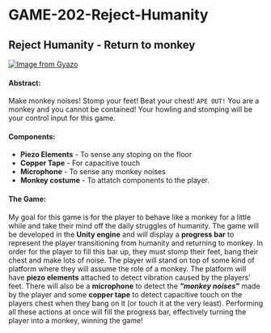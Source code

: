 # GAME-202-Reject-Humanity

## Reject Humanity - Return to monkey

[![Image from Gyazo](https://i.gyazo.com/dc2d0b3fa865e40814204319e5380cd7.png)](https://gyazo.com/dc2d0b3fa865e40814204319e5380cd7)

#### **Abstract:**

Make monkey noises! Stomp your feet! Beat your chest! `APE OUT!` You are a monkey and you cannot be contained! Your howling and stomping will be your control input for this game.

#### **Components:**

+ **Piezo Elements** - To sense any stoping on the floor
+ **Copper Tape** - For capacitive touch
+ **Microphone** - To sense any monkey noises
+ **Monkey costume** - To attatch components to the player.

#### **The Game:**

My goal for this game is for the player to behave like a monkey for a little while and take their mind off the daily struggles of humanity. The game will be developed in the **Unity engine** and will display a **progress bar** to represent the player transitioning from humanity and returning to monkey. In order for the player to fill this bar up, they must stomp their feet, bang their chest and make lots of noise. The player will stand on top of some kind of platform where they will assume the role of a monkey. The platform will have **piezo elements** attached to detect vibration caused by the players' feet. There will also be a **microphone** to detect the ***"monkey noises"*** made by the player and some **copper tape** to detect capacitive touch on the players chest when they bang on it (or touch it at the very least). Performing all these actions at once will fill the progress bar, effectively turning the player into a monkey, winning the game!
